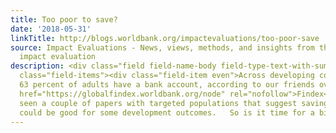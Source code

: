 ```yaml
---
title: Too poor to save?
date: '2018-05-31'
linkTitle: http://blogs.worldbank.org/impactevaluations/too-poor-save
source: Impact Evaluations - News, views, methods, and insights from the world of
  impact evaluation
description: <div class="field field-name-body field-type-text-with-summary field-label-hidden"><div
  class="field-items"><div class="field-item even">Across developing countries, only
  63 percent of adults have a bank account, according to our friends over at the <a
  href="https://globalfindex.worldbank.org/node" rel="nofollow">Findex</a>.  And we’ve
  seen a couple of papers with targeted populations that suggest savings vehicles
  could be good for some development outcomes.   So is it time for a big push on ban
---
```

